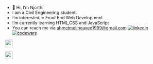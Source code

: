 - 👋 Hi, I’m Njorthr
- I am a Civil Engineering student. 
- I’m interested in Front End Web Development
- I’m currently learning HTML,CSS and JavaScript
- You can reach me via ahmetmelihguven1999@gmail.com
[![linkedin](https://user-images.githubusercontent.com/83810014/153674574-1f1a0280-aecf-40fb-83e4-3e21e5c15483.png)][1]
[![codewars](https://user-images.githubusercontent.com/83810014/153674708-22d26a8e-5e12-492c-bbb6-b902044068ee.svg)][2]

<a target="_blank" href="https://www.linkedin.com/in/njorthr/"><img src="https://user-images.githubusercontent.com/83810014/153674574-1f1a0280-aecf-40fb-83e4-3e21e5c15483.png" width="25px" height="25px"></a>

<a target="_blank" href="https://www.codewars.com/users/Njorthr"><img src="https://user-images.githubusercontent.com/83810014/153674708-22d26a8e-5e12-492c-bbb6-b902044068ee.svg" width="25px" height="25px"></a>

[1]: https://www.linkedin.com/in/njorthr/
[2]: https://www.codewars.com/users/Njorthr
<!---
Njorthr/Njorthr is a ✨ special ✨ repository because its `README.md` (this file) appears on your GitHub profile.
You can click the Preview link to take a look at your changes.
--->
